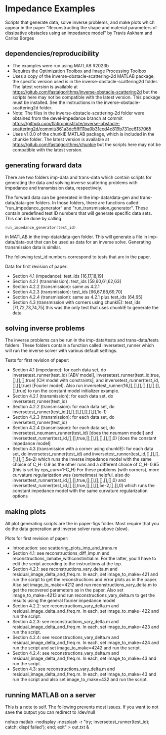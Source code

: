 # Impedance Examples

Scripts that generate data, solve inverse problems, and make plots
which appear in the paper "Reconstructing the shape and material
parameters of dissipative obstacles using an
impedance model" by Travis Askham and Carlos Borges 

## dependencies/reproducibility

- The examples were run using MATLAB R2023b
- Requires the Optimization Toolbox and Image Processing Toolbox
- Uses a copy of the inverse-obstacle-scattering-2d MATLAB package, the
specific version used is in the inverse-obstacle-scattering2d folder.
The latest version is available at
https://gitub.com/fastalgorithms/inverse-obstacle-scattering2d but the
scripts here may not be compatible with the latest version.
This package must be installed. See the instructions in the
inverse-obstacle-scattering2d folder. 
- Note: The files in the inverse-obstacle-scattering-2d folder were obtained
from the devel-impedance branch at commit
https://github.com/flatironinstitute/inverse-obstacle-scattering2d/commit/861a3de5fff11ba0b31ccd4c819b731ee6137065 
- Uses v1.0.0 of the chunkIE MATLAB package, which is included
in the chunkie folder.
The latest version is available at
https://gitub.com/fastalgorithms/chunkie but the
scripts here may not be compatible with the latest version.

## generating forward data

There are two folders imp-data and trans-data which contain scripts
for generating the data and solving inverse scattering problems with
impedance and transmission data, respectively.

The forward data can be generated in the imp-data/data-gen and
trans-data/data-gen folders. In those folders, there are functions
called "run_impedance_generator" and "run_transmission_generator".
These contain predefined test ID numbers that will generate
specific data sets. This can be done by calling

```
run_impedance_generator(test_id)
```
in MATLAB in the imp-data/data-gen folder. This will generate a
file in imp-data/data-out that can be used as data for an inverse
solve. Generating transmission data is similar.

The following test_id numbers correspond to tests that are
in the paper.

Data for first revision of paper:
- Section 4.1 (impedance): test_ids [16,17,18,19]
- Section 4.2.1 (transmission): test_ids [59,60,61,62,63]
- Section 4.2.2 (transmission): same as 4.2.1
- Section 4.2.3 (transmission): test_ids [66,67,68,69,70]
- Section 4.2.4 (transmission): same as 4.2.1 plus test_ids [64,65]
- Section 4.3 (transmission with corners using chunkIE): test_ids [71,72,73,74,75]
this was the only test that uses chunkIE to generate the data

## solving inverse problems

The inverse problems can be run in the imp-data/tests and trans-data/tests
folders. These folders contain a function called inversetest_runner
which will run the inverse solver with various default settings.

Tests for first revision of paper:
- Section 4.1 (impedance): for each data set, do
inversetest_runner(test_id) [ABV model],
inversetest_runner(test_id,true,[],[],[],true) [CH model with constraints],
and inversetest_runner(test_id,[],[],true) [Fourier model].
Also run inversetest_runner(16,[],[],[],[],[],[],[],[],true) to
run the constant model initializer example.
- Section 4.2.1 (transmission): for each data set, do
inversetest_runner(test_id)
- Section 4.2.2 (transmission): for each data set, do
inversetest_runner(test_id,[],[],[],[],[],[],[],1e-1)
- Section 4.2.3 (transmission): for each data set, do
inversetest_runner(test_id)
- Section 4.2.4 (transmission): for each data set, do
inversetest_neumann_runner(test_id) [does the neumann model] and
inversettest_runner(test_id,[],[],true,[],[],[],[],[],[],0)
[does the constant impedance model]
- Section 4.3 (transmission with a corner using chunkIE): for each
data set, do inversetest_runner(test_id)
and inversetest_runner(test_id,[],[],[],[],[],[],5e-2) which runs the
inverse impedance model with the same choice of C_H=0.9 as the other
runs and a different choice of C_H=0.95 (this is set by eps_curv=1-C_H)
For these problems (with corners), more curvature regularization was
(sometimes) helpful. also do
inversettest_runner(test_id,[],[],true,[],[],[],[],[],[],0)
and inversettest_runner(test_id,[],[],true,[],[],[],5e-2,[],[],0)
which runs the constant impedance model with the same curvature
regularization options

## making plots

All plot generating scripts are the in paper-figs folder. Most
require that you do the data generation and inverse solver runs
above (slow).

Plots for first revision of paper:
- Introduction: see scattering_plots_imp_and_trans.m
- Section 4.1: see reconstructions_diff_imp.m and
reconstructions_lamabv_withconstinitial.m. For the latter,
you'll have to edit the script according to the instructions
at the top.
- Section 4.2.1: see reconstructions_vary_delta.m and
residual_image_delta_and_freq.m. In each, set image_to_make=421
and run the script to get the reconstructions and error plots
as in the paper.
Also set image_to_make=4212 and run reconstructions_vary_delta.m
to get the recovered parameters as in the paper.
Also set image_to_make=4213 and run reconstructions_vary_delta.m
to get the results using the general fourier impedance model
- Section 4.2.2: see reconstructions_vary_delta.m and
residual_image_delta_and_freq.m. In each, set image_to_make=422
and run the script. 
- Section 4.2.3: see reconstructions_vary_delta.m and
residual_image_delta_and_freq.m. In each, set image_to_make=423
and run the script.
- Section 4.2.4: see reconstructions_vary_delta.m and
residual_image_delta_and_freq.m. In each, set image_to_make=424
and run the script and set image_to_make=4242 and run the script.
- Section 4.2.4: see reconstructions_vary_delta.m and
residual_image_delta_and_freq.m. In each, set image_to_make=43
and run the script.
- Section 4.3: see reconstructions_vary_delta.m and
residual_image_delta_and_freq.m. In each, set image_to_make=43
and run the script and also set image_to_make=432 and run the
script.

## running MATLAB on a server

This is a note to self. The following prevents most issues.
If you want to not save the output you can redirect to /dev/null

nohup matlab -nodisplay -nosplash -r "try; inversetest_runner(test_id); catch; disp('failed'); end; exit" > out.txt &
